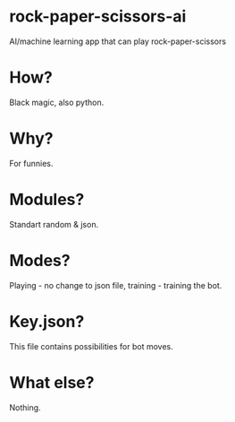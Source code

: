 # rock-paper-scissors-ai
AI/machine learning app that can play rock-paper-scissors
# How?
Black magic, also python.
# Why?
For funnies.
# Modules?
Standart random & json.
# Modes?
Playing - no change to json file, training - training the bot.
# Key.json?
This file contains possibilities for bot moves. 
# What else?
Nothing.
